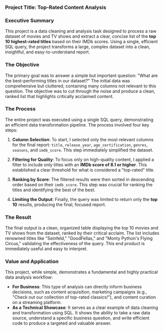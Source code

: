 

### Project Title: **Top-Rated Content Analysis**

### Executive Summary

This project is a data cleaning and analysis task designed to process a raw dataset of movies and TV shows and extract a clear, concise list of the **top 10 highest-rated titles** based on their IMDb scores. Using a single, efficient SQL query, the project transforms a large, complex dataset into a clean, insightful, and easy-to-understand report.

### The Objective

The primary goal was to answer a simple but important question: "What are the best-performing titles in our dataset?" The initial data was comprehensive but cluttered, containing many columns not relevant to this question. The objective was to cut through the noise and produce a clean, ranked list that highlights critically acclaimed content.

### The Process

The entire project was executed using a single SQL query, demonstrating an efficient data transformation pipeline. The process involved four key steps:

1.  **Column Selection**: To start, I selected only the most relevant columns for the final report: `title`, `release_year`, `age_certification`, `genres`, `seasons`, and `imdb_score`. This step immediately simplified the dataset.

2.  **Filtering for Quality**: To focus only on high-quality content, I applied a filter to include only titles with an **IMDb score of 8.1 or higher**. This established a clear threshold for what is considered a "top-rated" title.

3.  **Ranking by Score**: The filtered results were then sorted in descending order based on their `imdb_score`. This step was crucial for ranking the titles and identifying the best of the best.

4.  **Limiting the Output**: Finally, the query was limited to return only the **top 10** results, producing the final, focused report.

### The Result

The final output is a clean, organized table displaying the top 10 movies and TV shows from the dataset, ranked by their critical acclaim. The list includes renowned titles like "Seinfeld," "GoodFellas," and "Monty Python's Flying Circus," validating the effectiveness of the query. This end product is immediately useful and easy to interpret.

### Value and Application

This project, while simple, demonstrates a fundamental and highly practical data analysis workflow:

* **For Business**: This type of analysis can directly inform business decisions, such as content acquisition, marketing campaigns (e.g., "Check out our collection of top-rated classics!"), and content curation on a streaming platform.
* **As a Technical Showcase**: It serves as a clear example of data cleaning and transformation using SQL. It shows the ability to take a raw data source, understand a specific business question, and write efficient code to produce a targeted and valuable answer.

